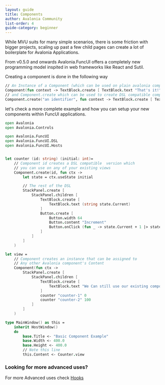 ```yaml
---
layout: guide
title: Components
author: Avalonia Community
list-order: 4
guide-category: beginner
---
```


[hooks]: guides/Hooks.html

While MVU suits for many simple scenarios, there is some friction with bigger projects, scaling up past a few child pages can create a lot of boilerplate for Avalonia Applications.

From v0.5.0 and onwards Avalonia.FuncUI offers a completely new programming model inspited in web frameworks like React and Sutil.

Creating a component is done in the following way

```fsharp
// An Instance of a Component (which can be used on plain avalonia component instances)
Component(fun context -> TextBlock.create [ TextBlock.text "That's it!" ])
// and Component.create which can be used to create DSL compatible components
Component.create("an identifier", fun context -> TextBlock.create [ TextBlock.text "That's it!" ])
```

let's check a more complete example and how you can setup your new components within FuncUI applications.

```fsharp
open Avalonia
open Avalonia.Controls

open Avalonia.FuncUI
open Avalonia.FuncUI.DSL
open Avalonia.FuncUI.Hosts


let counter (id: string) (initial: int)=
    // Component id creates a DSL compatible  version which
    // you can use on any of your existing views
    Component.create(id, fun ctx ->
        let state = ctx.useState initial

        // The rest of the DSL
        StackPanel.create [
            StackPanel.children [
                TextBlock.create [
                    TextBlock.text (string state.Current)
                ]
                Button.create [
                    Button.width 64
                    Button.content "Increment"
                    Button.onClick (fun _ -> state.Current + 1 |> state.Set)
                ]
            ]
        ]
    )

let view =
    // Component creates an instance that can be assigned to
    // Any other Avalonia component's Content
    Component(fun ctx ->
        StackPanel.create [
            StackPanel.children [
                TextBlock.create [
                    TextBlock.text "We Can still use our existing components"
                ]
                counter "counter-1" 0
                counter "counter-2" 100
            ]
        ]
    )

type MainWindow() as this =
    inherit HostWindow()
    do
        base.Title <- "Basic Component Example"
        base.Width <- 400.0
        base.Height <- 400.0
        // Note this line
        this.Content <- Counter.view
```

### Looking for more advanced uses?

For more Advanced uses check [Hooks]
